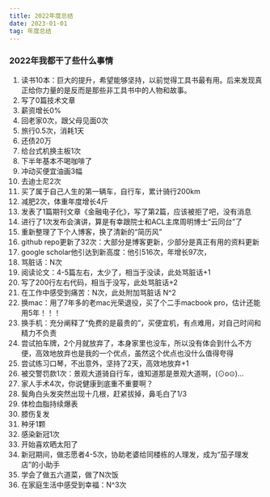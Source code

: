 ```yaml
---
title: 2022年度总结
date: 2023-01-01
tag: 年度总结
---
```

### 2022年我都干了些什么事情

1. 读书10本：巨大的提升，希望能够坚持，以前觉得工具书最有用。后来发现真正给你力量的是反而是那些非工具书中的人物和故事。
2. 写了0篇技术文章
3. 薪资增长0%
4.  回老家0次，跟父母见面0次
5.  旅行0.5次，消耗1天
6.  还债20万
7.  给台式机换主板1次
8.  下半年基本不喝咖啡了
9.  冲动买便宜油画3幅
10. 去迪士尼2次
11. 买了属于自己人生的第一辆车，自行车，累计骑行200km
12. 减肥2次，体重年度增长4斤
13. 发表了1篇期刊文章《金融电子化》，写了第2篇，应该被拒了吧，没有消息
14. 进行了1次发布会演讲，算是有幸跟院士和ACL主席周明博士“云同台”了
15. 重新整理了下个人博客，换了清新的“简历风”
16. github repo更新了32次：大部分是博客更新，少部分是真正有用的资料更新
17. google scholar他引达到新高度：他引516次，年增长97次，
18. 骂脏话：N次
19. 阅读论文：4-5篇左右，太少了，相当于没读，此处骂脏话+1
20. 写了200行左右代码，相当于没写，此处骂脏话+2
21. 在工作中感受到痛苦：N次，此处附加骂脏话 N^2
22. 换mac：用了7年多的老mac光荣退役，买了个二手macbook pro，估计还能用5年！！！
23. 换手机：充分阐释了“免费的是最贵的”，买便宜机，有点难用，对自己时间和精力不负责
24. 尝试拍车牌，2个月就放弃了，本身家里也没车，所以没有体会到什么不方便，高效地放弃也是我的一个优点，虽然这个优点也没什么值得夸得
25. 尝试练习口琴，不出意外，坚持了2天，高效地放弃+1
26. 被交警罚款1次：景观大道骑自行车，谁知道那是景观大道啊，(⊙o⊙)…
27. 家人手术4次，你说健康到底重不重要啊？
28. 鬓角白头发突然出现十几根，赶紧拔掉，鼻毛白了1/3
29. 体检血脂持续爆表
30. 膝伤复发
31. 种牙1颗
32. 感染新冠1次
33. 开始喜欢晒太阳了
34. 新冠期间，做志愿者4-5次，协助老婆给同楼栋的人理发，成为“茄子理发店”的小助手
35. 学会了做五六道菜，做了N次饭
36. 在家庭生活中感受到幸福：N^3次

